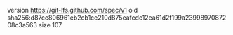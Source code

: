 version https://git-lfs.github.com/spec/v1
oid sha256:d87cc806961eb2cb1ce210d875eafcdc12ea61d2f199a2399897087208c3a563
size 107
